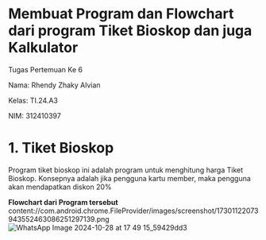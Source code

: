 # Membuat Program dan Flowchart dari program Tiket Bioskop dan juga Kalkulator

Tugas Pertemuan Ke 6

Nama: Rhendy Zhaky Alvian

Kelas: TI.24.A3

NIM: 312410397

# 1. Tiket Bioskop

Program tiket bioskop ini adalah program untuk menghitung harga Tiket Bioskop. Konsepnya adalah jika pengguna kartu member, maka pengguna akan mendapatkan diskon 20%

**Flowchart dari Program tersebut**
content://com.android.chrome.FileProvider/images/screenshot/17301122073943552463086251297139.png
![WhatsApp Image 2024-10-28 at 17 49 15_59429dd3](https://github.com/user-attachments/assets/a2ef121c-b762-4b20-b54c-ce96c95fc2b7)
